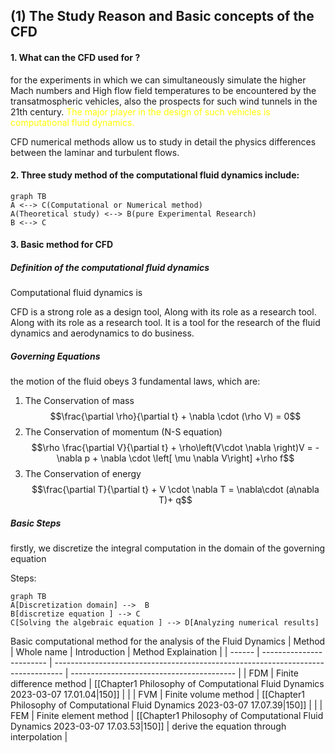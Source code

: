 ## (1) The Study Reason and Basic concepts of the CFD
#### 1. What can the CFD used for ? 
for the experiments in which we can simultaneously simulate the higher Mach numbers and High flow field temperatures to be encountered by the transatmospheric vehicles, also the prospects for such wind tunnels in the 21th century.<mark style="background: transparent; color: yellow"> The major player in the design of such vehicles is computational fluid dynamics. </mark>

CFD numerical  methods allow us to study in detail the physics differences between the laminar and turbulent flows. 

#### 2. Three study method of the computational fluid dynamics include: 
```mermaid
graph TB
A <--> C(Computational or Numerical method)
A(Theoretical study) <--> B(pure Experimental Research)
B <--> C
```

#### 3. Basic method for CFD
##### Definition of the computational fluid dynamics 
Computational fluid dynamics is 


CFD is a strong role as a design tool, Along with its role as a research tool.  Along with its  role as  a research tool.  It is a tool for the research of the fluid dynamics and aerodynamics to do business. 

##### Governing Equations
the motion of the fluid obeys 3 fundamental laws, which are:
1. The Conservation of mass
$$\frac{\partial \rho}{\partial t} + \nabla \cdot (\rho V) = 0$$
2. The Conservation of momentum (N-S equation)
$$\rho \frac{\partial V}{\partial t} + \rho\left(V\cdot \nabla  \right)V = -\nabla p  + \nabla \cdot \left[ \mu \nabla V\right] +\rho f$$
3. The Conservation of energy 
$$\frac{\partial T}{\partial t} +  V \cdot  \nabla T = \nabla\cdot  (a\nabla T)+ q$$
##### Basic Steps
firstly, we discretize the integral computation in the domain of the governing equation 

Steps: 
```mermaid 
graph TB
A[Discretization domain] -->  B
B[discretize equation ] --> C 
C[Solving the algebraic equation ] --> D[Analyzing numerical results] 
```

Basic computational method for the analysis of the Fluid Dynamics 
| Method | Whole name               | Introduction                                                                     | Method Explaination                       |
| ------ | ------------------------ | -------------------------------------------------------------------------------- | ----------------------------------------- |
| FDM    | Finite difference method | [[Chapter1 Philosophy of Computational Fluid Dynamics 2023-03-07 17.01.04\|150]] |                                           |
| FVM    | Finite volume method     | [[Chapter1 Philosophy of Computational Fluid Dynamics 2023-03-07 17.07.39\|150]] |                                           |
| FEM    | Finite element method    | [[Chapter1 Philosophy of Computational Fluid Dynamics 2023-03-07 17.03.53\|150]] | derive the equation through interpolation |


